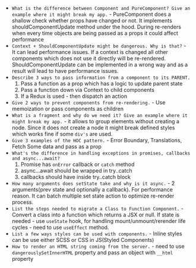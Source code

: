 * `What is the difference between Component and PureComponent?
  Give an example where it might break my app.` - PureComponent does a shallow check whether props have changed or not.
It implements shouldComponentUpdate method under the hood. During re-renders when every time objects are being
passed as a props it could affect performance
* `Context + ShouldComponentUpdate might be dangerous. Why is that?` - It can lead performance issues. If a context is changed
all other components which does not use it directly will be re-rendered. ShouldComponentUpdate can be implemented in a wrong way
and as a result will lead to have performance issues.
* `Describe 3 ways to pass information from a component to its
  PARENT.`
  1. Pass a function as a prop which has a logic to update parent state
  2. Pass a function down via Context to child components
  3. If a Redux is used - then dispatch an action
* `Give 2 ways to prevent components from re-rendering.` - Use memoization or pass components as children
* `What is a fragment and why do we need it? Give an example where it
  might break my app.` - it allows to group elements without creating a node. Since it does not create a node it
might break defined styles which works fine if some `div's` are used.
* `Give 3 examples of the HOC pattern.` - Error Boundary, Translations, Fetch Some data and pass as a prop
* `What's the difference in handling exceptions in promises,
  callbacks and async...await?`
  1. Promise has `onError` callback or `catch` method
  2. async...await should be wrapped in try..catch
  3. callbacks should have inside try..catch block
* `How many arguments does setState take and why is it async.` - 2 arguments(prev state and optionally a callback).
For performance reason. It can batch multiple set state action to optimize re-render process.
* `List the steps needed to migrate a Class to Function
  Component.` - Convert a class into a function which returns a JSX or null. If state is needed - use `useState` hook, for
handling mount/unmount/rerender life cycles - need to use `useEffect` method.
* `List a few ways styles can be used with components.` - Inline styles can be use either SCSS or CSS in JS(Styled Components)
* `How to render an HTML string coming from the server.` - need to use `dangerouslySetInnerHTML` property and pass an
object with `__html` property